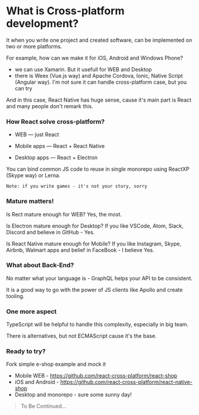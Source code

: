 # What is Cross-platform development? 

It when you write one project and created software, can be implemented on two or more platforms.

For example, how can we make it for iOS, Android and Windows Phone?

* we can use Xamarin. But it usefull for WEB and Desktop
* there is Weex \(Vue.js way\) and Apache Cordova, Ionic, Native Script \(Angular way\). I'm not sure it can handle cross-platform case, but you can try

And in this case, React Native has huge sense, cause it's main part is React and many people don't remark this.

### How React solve cross-platform?

- WEB — just React

- Mobile apps — React + React Native 

- Desktop apps — React + Electron

You can bind common JS code to reuse in single monorepo using ReactXP \(Skype way\) or Lerna. 

`Note: if you write games - it's not your story, sorry`

### Mature matters!

Is Rect mature enough for WEB? Yes, the most.

Is Electron mature enough for Desktop? If you like VSCode, Atom, Slack, Discord and believe in GitHub - Yes.

Is React Native mature enough for Mobile? If you like Instagram, Skype, Airbnb, Walmart apps and belief in FaceBook - I believe Yes.

### What about Back-End?

No matter what your language is - GraphQL helps your API to be consistent.

It is a good way to go with the power of JS clients like Apollo and create tooling.

### One more aspect

TypeScript will be helpful to handle this complexity, especially in big team. 

There is alternatives, but not ECMAScript cause it's the base.

### Ready to try?

Fork simple e-shop example and mock it

* Mobile WEB - https://github.com/react-cross-platform/react-shop
* iOS and Android - https://github.com/react-cross-platform/react-native-shop
* Desktop and monorepo - sure some sunny day!



> To Be Continued...



